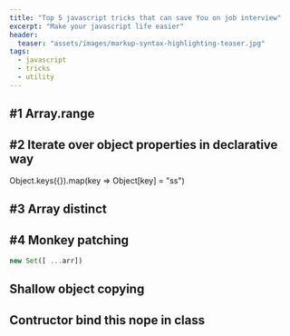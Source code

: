 ```yaml
---
title: "Top 5 javascript tricks that can save You on job interview"
excerpt: "Make your javascript life easier"
header:
  teaser: "assets/images/markup-syntax-highlighting-teaser.jpg"
tags: 
  - javascript  
  - tricks
  - utility   
---
```



## \#1 Array.range



## \#2 Iterate over object properties in declarative way

Object.keys({}).map(key => Object[key] = "ss")

## \#3 Array distinct

## \#4 Monkey patching

```javascript
new Set([ ...arr])
```

## Shallow object copying

## Contructor bind this nope in class
